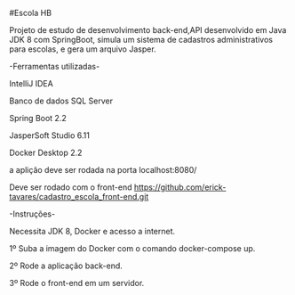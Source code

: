 #Escola HB

Projeto de estudo de desenvolvimento back-end,API desenvolvido em Java JDK 8 com SpringBoot, 
simula um sistema de cadastros administrativos para escolas, e gera um arquivo Jasper.

-Ferramentas utilizadas-

IntelliJ IDEA

Banco de dados SQL Server

Spring Boot 2.2

JasperSoft Studio 6.11

Docker Desktop 2.2


a aplição deve ser rodada na porta localhost:8080/

Deve ser rodado com o front-end https://github.com/erick-tavares/cadastro_escola_front-end.git

-Instruções-

Necessita JDK 8, Docker e acesso a internet.


1º Suba a imagem do Docker com o comando docker-compose up.

2º Rode a aplicação back-end.

3º Rode o front-end em um servidor.
